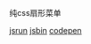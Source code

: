 纯css扇形菜单

[jsrun](https://jsrun.net/5WyKp/)
[jsbin](https://output.jsbin.com/nucupiw)
[codepen](https://codepen.io/gzwawj/pen/KLeNVx)